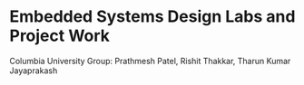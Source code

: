 # Embedded Systems Design Labs and Project Work
Columbia University
Group: Prathmesh Patel, Rishit Thakkar, Tharun Kumar Jayaprakash
